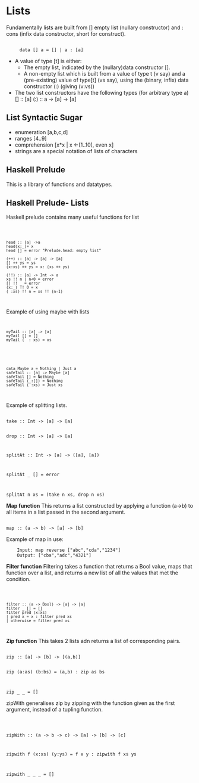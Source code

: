 # Lists 
Fundamentally lists are built from [] empty list (nullary constructor) and : cons (infix data constructor, short for construct). 

<code>
     data [] a = [] | a : [a]
</code>


* A value of type [t] is either:
    * The empty list, indicated by the (nullary)data constructor [].
    * A non-empty list which is built from a value of type t (v say) and a (pre-existing) value of type[t] (vs say), using the (binary, infix) data constructor (:) (giving (v:vs))
* The two list constructors have the following types (for
arbitrary type a)
        [] :: [a]
        (:) :: a -> [a] -> [a]

## List Syntactic Sugar 
* enumeration [a,b,c,d]
* ranges [4..9]
* comprehension [x*x | x <-[1..10], even x]
* strings are a special notation of lists of characters


## Haskell Prelude
This is a library of functions and datatypes.

## Haskell Prelude- Lists
Haskell prelude contains many useful functions for list 

<code>

    head :: [a] ->a
    head(x:_)= x
    head [] = error "Prelude.head: empty list"

    (++) :: [a] -> [a] -> [a]
    [] ++ ys = ys
    (x:xs) ++ ys = x: (xs ++ ys)

    (!!) :: [a] -> Int -> a
    xs !! n | n<0 = error
    [] !! _ = error
    (x:_) !! 0 = x
    (_:xs) !! n = xs !! (n-1)
</code>

Example of using maybe with lists
<code>

    myTail :: [a] -> [a]
    myTail [] = []
    myTail (_ : xs) = xs
</code>

<code>

    data Maybe a = Nothing | Just a
    safeTail :: [a] -> Maybe [a]
    safeTail [] = Nothing
    safeTail (_:[]) = Nothing
    safeTail (_:xs) = Just xs
</code>

Example of splitting lists.

<code>
take :: Int -> [a] -> [a]

drop :: Int -> [a] -> [a]

splitAt :: Int -> [a] -> ([a], [a])

splitAt _ [] = error 

splitAt n xs = (take n xs, drop n xs)
</code>

**Map function** 
This returns a list constructed by applying a function (a->b) to all items in a list passed in the second argument.

<code>
map :: (a -> b) -> [a] -> [b]
</code>

Example of map in use:

        Input: map reverse ["abc","cda","1234"]
        Output: ["cba","adc","4321"]

**Filter function**
Filtering takes a function that returns a Bool value, maps
that function over a list, and returns a new list of all the values that met the condition. 

<code>

    filter :: (a -> Bool) -> [a] -> [a]
    filter _ [] = []
    filter pred (x:xs)
    | pred x = x : filter pred xs
    | otherwise = filter pred xs
</code>

**Zip function**
This takes 2 lists adn returns a list of corresponding pairs.

<code>
zip :: [a] -> [b] -> [(a,b)]

zip (a:as) (b:bs) = (a,b) : zip as bs

zip _      _      = []
</code>

zipWith generalises zip by zipping with the function given as the first argument, instead of a tupling function. 

<code>

zipWith :: (a -> b -> c) -> [a] -> [b] -> [c]

zipwith f (x:xs) (y:ys) = f x y : zipwith f xs ys

zipwith _ _ _ = []
</code>



